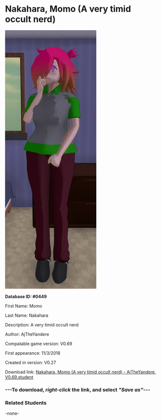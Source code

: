 # Nakahara, Momo (A very timid occult nerd)

<img src="../../Files/Images/Nakahara, Momo (A very timid occult nerd).png" title="Nakahara, Momo (A very timid occult nerd) - AjTheYandere, V0.69">

**Database ID: #0449**

First Name: Momo

Last Name: Nakahara

Description: A very timid occult nerd

Author: AjTheYandere

Compatable game version: V0.69

First appearance: 11/3/2018

Created in version: V0.27

Download link: <a href="https://raw.githubusercontent.com/Arbiter1223/Daigaku-Gurashi-Custom-Students/master/Files/Student%20Files/Nakahara%2C%20Momo%20(A%20very%20timid%20occult%20nerd)%20-%20AjTheYandere%2C%20V0.69.student">Nakahara, Momo (A very timid occult nerd) - AjTheYandere, V0.69.student</a>

### ---**To download, _right-click_ the link, and select _"Save as"_**---

### Related Students

-none-

